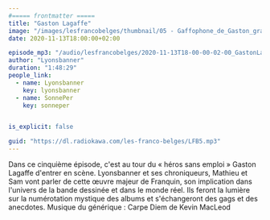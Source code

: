 ```yaml
---
#===== frontmatter =====
title: "Gaston Lagaffe"
image: "/images/lesfrancobelges/thumbnail/05 - Gaffophone_de_Gaston_grand_format.jpg"
date: 2020-11-13T18:00:00+02:00

episode_mp3: "/audio/lesfrancobelges/2020-11-13T18-00-00-02-00_GastonLagaffe.mp3"
author: "Lyonsbanner"
duration: "1:48:29"
people_link: 
  - name: Lyonsbanner
    key: lyonsbanner
  - name: SonnePer
    key: sonneper


is_explicit: false

guid: "https://dl.radiokawa.com/les-franco-belges/LFB5.mp3"
---
```


<PodcastHeader/>

<!-- ECRIRE LA DESCRIPTION DE L'EPISODE SOUS CETTE LIGNE -->
Dans ce cinquième épisode, c'est au tour du « héros sans emploi » Gaston Lagaffe d'entrer en scène. Lyonsbanner et ses chroniqueurs, Mathieu et Sam vont parler de cette œuvre majeur de Franquin, son implication dans l'univers de la bande dessinée et dans le monde réel. Ils feront la lumière sur la numérotation mystique des albums et s'échangeront des gags et des anecdotes. Musique du générique : Carpe Diem de Kevin MacLeod

